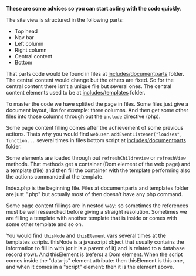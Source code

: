 **These are some advices so you can start acting with the code quickly**.

The site view is structured in the following parts:

- Top head
- Nav bar
- Left column
- Right column
- Central content
- Bottom

That parts code would be found in files at [includes/documentparts](https://github.com/petazeta/youronlineshop/blob/master/includes/documentparts/) folder. The central content would change but the others are fixed. So for the central content there isn't a unique file but several ones. The central content elements used to be at [includes/templates](https://github.com/petazeta/youronlineshop/blob/master/includes/templates/) folder.

To master the code we have splitted the page in files. Some files just give a document layout, like for example: three columns. And then get some other files into those columns through out the `include` directive (php).

Some page content filling comes after the achievement of some previous actions. Thats why you would find `webuser.addEventListener("loadses", function...` several times in files bottom script at [includes/documentparts](https://github.com/petazeta/youronlineshop/blob/master/includes/documentparts/) folder.

Some elements are loaded through out `refreshChildreview` or `refreshView` methods. That methods get a container (Dom element of the web page) and a template (file) and then fill the container with the template performing also the actions commanded at the template.

Index.php is the beginning file. Files at documentparts and templates folder are just ".php" but actually most of then doesn't have any php command.

Some page content fillings are in nested way: so sometimes the references must be well researched before giving a straight resolution. Sometimes we are filling a template with another template that is inside or comes with some other template and so on.

You would find `thisNode` and `thisElement` vars several times at the templates scripts. thisNode is a javascript object that usually contains the information to fill in with (or it is a parent of it) and is related to a database record (row). And thisElement is (refers) a Dom element. When the script comes inside the "data-js" element attribute: then thisElement is this one, and when it comes in a "script" element: then it is the element above.
